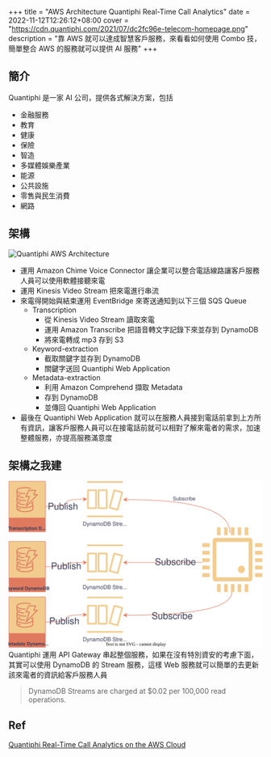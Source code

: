 +++
title = "AWS Architecture Quantiphi Real-Time Call Analytics"
date = 2022-11-12T12:26:12+08:00
cover = "https://cdn.quantiphi.com/2021/07/dc2fc96e-telecom-homepage.png"
description = "靠 AWS 就可以達成智慧客戶服務，來看看如何使用 Combo 技，簡單整合 AWS 的服務就可以提供 AI 服務"
+++

## 簡介
Quantiphi 是一家 AI 公司，提供各式解決方案，包括

- 金融服務
- 教育
- 健康
- 保險
- 智造
- 多媒體娛樂產業
- 能源
- 公共設施
- 零售與民生消費
- 網路

## 架構
![Quantiphi AWS Architecture](https://d1.awsstatic.com/partner-network/QuickStart/datasheets/quantiphi-real-time-analytics-architecture-diagram.ceeb134f5a044dd97d79a61c20763c8cb5a245b4.png)

- 運用 Amazon Chime Voice Connector 讓企業可以整合電話線路讓客戶服務人員可以使用軟體接聽來電
- 運用 Kinesis Video Stream 把來電進行串流
- 來電得開始與結束運用 EventBridge 來寄送通知到以下三個 SQS Queue
  - Transcription
    - 從 Kinesis Video Stream 讀取來電
    - 運用 Amazon Transcribe 把語音轉文字記錄下來並存到 DynamoDB
    - 將來電轉成 mp3 存到 S3
  - Keyword-extraction
    - 截取關鍵字並存到 DynamoDB
    - 關鍵字送回 Quantiphi Web Application
  - Metadata-extraction
    - 利用 Amazon Comprehend 擷取 Metadata
    - 存到 DynamoDB
    - 並傳回 Quantiphi Web Application
- 最後在 Quantiphi Web Application 就可以在服務人員接到電話前拿到上方所有資訊，讓客戶服務人員可以在接電話前就可以相對了解來電者的需求，加速整體服務，亦提高服務滿意度

## 架構之我建
![Quantiphi Stream Architecture](/img/2022/11/QuantiphiStreamArchitecture.drawio.svg)
Quantiphi 運用 API Gateway 串起整個服務，如果在沒有特別資安的考慮下面，其實可以使用 DynamoDB 的 Stream 服務，這樣 Web 服務就可以簡單的去更新該來電者的資訊給客戶服務人員

> DynamoDB Streams are charged at $0.02 per 100,000 read operations.

## Ref

[Quantiphi Real-Time Call Analytics on the AWS Cloud](https://aws.amazon.com/quickstart/architecture/quantiphi-real-time-call-analytics/)
